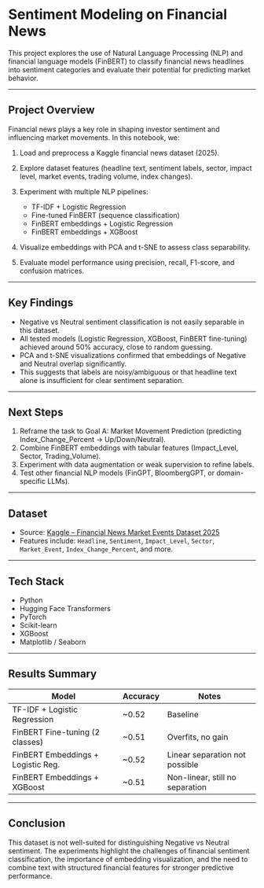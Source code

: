 
# Sentiment Modeling on Financial News

This project explores the use of Natural Language Processing (NLP) and financial language models (FinBERT) to classify financial news headlines into sentiment categories and evaluate their potential for predicting market behavior.

---

## Project Overview

Financial news plays a key role in shaping investor sentiment and influencing market movements.
In this notebook, we:

1. Load and preprocess a Kaggle financial news dataset (2025).
2. Explore dataset features (headline text, sentiment labels, sector, impact level, market events, trading volume, index changes).
3. Experiment with multiple NLP pipelines:

   * TF-IDF + Logistic Regression
   * Fine-tuned FinBERT (sequence classification)
   * FinBERT embeddings + Logistic Regression
   * FinBERT embeddings + XGBoost
4. Visualize embeddings with PCA and t-SNE to assess class separability.
5. Evaluate model performance using precision, recall, F1-score, and confusion matrices.

---

## Key Findings

* Negative vs Neutral sentiment classification is not easily separable in this dataset.
* All tested models (Logistic Regression, XGBoost, FinBERT fine-tuning) achieved around 50% accuracy, close to random guessing.
* PCA and t-SNE visualizations confirmed that embeddings of Negative and Neutral overlap significantly.
* This suggests that labels are noisy/ambiguous or that headline text alone is insufficient for clear sentiment separation.

---

## Next Steps

1. Reframe the task to Goal A: Market Movement Prediction (predicting Index_Change_Percent → Up/Down/Neutral).
2. Combine FinBERT embeddings with tabular features (Impact_Level, Sector, Trading_Volume).
3. Experiment with data augmentation or weak supervision to refine labels.
4. Test other financial NLP models (FinGPT, BloombergGPT, or domain-specific LLMs).

---

## Dataset

* Source: [Kaggle – Financial News Market Events Dataset 2025](https://www.kaggle.com/datasets/pratyushpuri/financial-news-market-events-dataset-2025)
* Features include: `Headline`, `Sentiment`, `Impact_Level`, `Sector`, `Market_Event`, `Index_Change_Percent`, and more.

---

## Tech Stack

* Python
* Hugging Face Transformers
* PyTorch
* Scikit-learn
* XGBoost
* Matplotlib / Seaborn

---

## Results Summary

| Model                              | Accuracy | Notes                           |
| ---------------------------------- | -------- | ------------------------------- |
| TF-IDF + Logistic Regression       | ~0.52    | Baseline                        |
| FinBERT Fine-tuning (2 classes)    | ~0.51    | Overfits, no gain               |
| FinBERT Embeddings + Logistic Reg. | ~0.52    | Linear separation not possible  |
| FinBERT Embeddings + XGBoost       | ~0.51    | Non-linear, still no separation |

---

## Conclusion

This dataset is not well-suited for distinguishing Negative vs Neutral sentiment.
The experiments highlight the challenges of financial sentiment classification, the importance of embedding visualization, and the need to combine text with structured financial features for stronger predictive performance.

